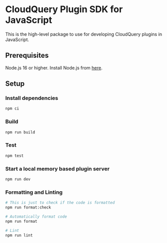 # CloudQuery Plugin SDK for JavaScript

This is the high-level package to use for developing CloudQuery plugins in JavaScript.

## Prerequisites

Node.js 16 or higher. Install Node.js from [here](https://nodejs.org/en/download/).

## Setup

### Install dependencies

```bash
npm ci
```

### Build

```bash
npm run build
```

### Test

```bash
npm test
```

### Start a local memory based plugin server

```bash
npm run dev
```

### Formatting and Linting

```bash
# This is just to check if the code is formatted
npm run format:check

# Automatically format code
npm run format

# Lint
npm run lint
```
